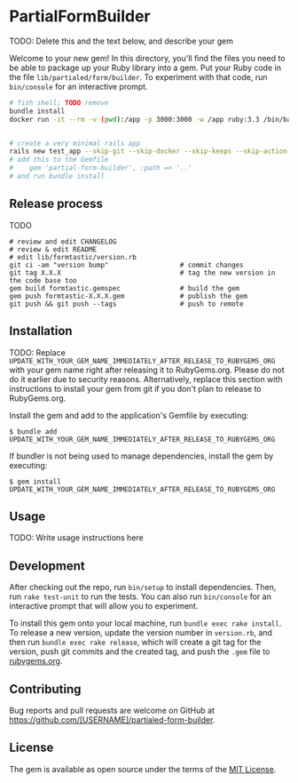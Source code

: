 # PartialFormBuilder

TODO: Delete this and the text below, and describe your gem

Welcome to your new gem! In this directory, you'll find the files you need to be able to package up your Ruby library into a gem. Put your Ruby code in the file `lib/partialed/form/builder`. To experiment with that code, run `bin/console` for an interactive prompt.

```bash
# fish shell; TODO remove
bundle install
docker run -it --rm -v (pwd):/app -p 3000:3000 -w /app ruby:3.3 /bin/bash


# create a very minimal rails app
rails new test_app --skip-git --skip-docker --skip-keeps --skip-action-mailer --skip-action-mailbox --skip-action-text --skip-active-record --skip-active-job --skip-active-storage --skip-action-cable --skip-asset-pipeline --skip-javascript --skip-hotwire --skip-jbuilder --skip-test --skip-system --skip-bootsnap --skip-rubocop --skip-brakeman --skip-ci --skip-decrypted-diffs
# add this to the Gemfile
#    gem 'partial-form-builder', :path => '..'
# and run bundle install
```

## Release process

TODO

```shell
# review and edit CHANGELOG
# review & edit README
# edit lib/formtastic/version.rb
git ci -am "version bump"                  # commit changes
git tag X.X.X                              # tag the new version in the code base too
gem build formtastic.gemspec               # build the gem
gem push formtastic-X.X.X.gem              # publish the gem
git push && git push --tags                # push to remote
```

## Installation

TODO: Replace `UPDATE_WITH_YOUR_GEM_NAME_IMMEDIATELY_AFTER_RELEASE_TO_RUBYGEMS_ORG` with your gem name right after releasing it to RubyGems.org. Please do not do it earlier due to security reasons. Alternatively, replace this section with instructions to install your gem from git if you don't plan to release to RubyGems.org.

Install the gem and add to the application's Gemfile by executing:

    $ bundle add UPDATE_WITH_YOUR_GEM_NAME_IMMEDIATELY_AFTER_RELEASE_TO_RUBYGEMS_ORG

If bundler is not being used to manage dependencies, install the gem by executing:

    $ gem install UPDATE_WITH_YOUR_GEM_NAME_IMMEDIATELY_AFTER_RELEASE_TO_RUBYGEMS_ORG

## Usage

TODO: Write usage instructions here

## Development

After checking out the repo, run `bin/setup` to install dependencies. Then, run `rake test-unit` to run the tests. You can also run `bin/console` for an interactive prompt that will allow you to experiment.

To install this gem onto your local machine, run `bundle exec rake install`. To release a new version, update the version number in `version.rb`, and then run `bundle exec rake release`, which will create a git tag for the version, push git commits and the created tag, and push the `.gem` file to [rubygems.org](https://rubygems.org).

## Contributing

Bug reports and pull requests are welcome on GitHub at https://github.com/[USERNAME]/partialed-form-builder.

## License

The gem is available as open source under the terms of the [MIT License](https://opensource.org/licenses/MIT).
